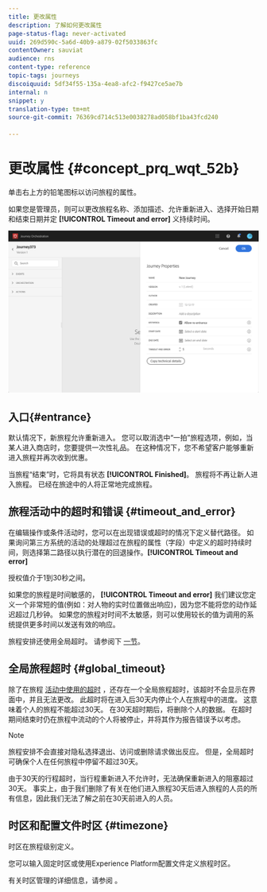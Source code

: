 ```yaml
---
title: 更改属性
description: 了解如何更改属性
page-status-flag: never-activated
uuid: 269d590c-5a6d-40b9-a879-02f5033863fc
contentOwner: sauviat
audience: rns
content-type: reference
topic-tags: journeys
discoiquuid: 5df34f55-135a-4ea8-afc2-f9427ce5ae7b
internal: n
snippet: y
translation-type: tm+mt
source-git-commit: 76369cd714c513e0038278ad058bf1ba43fcd240

---
```




# 更改属性 {#concept_prq_wqt_52b}

单击右上方的铅笔图标以访问旅程的属性。

如果您是管理员，则可以更改旅程名称、添加描述、允许重新进入、选择开始日期和结束日期并定 **[!UICONTROL Timeout and error]** 义持续时间。

![](../assets/journey32.png)

## 入口{#entrance}

默认情况下，新旅程允许重新进入。 您可以取消选中“一拍”旅程选项，例如，当某人进入商店时，您要提供一次性礼品。 在这种情况下，您不希望客户能够重新进入旅程并再次收到优惠。

当旅程“结束”时，它将具有状态 **[!UICONTROL Finished]**。 旅程将不再让新人进入旅程。 已经在旅途中的人将正常地完成旅程。

## 旅程活动中的超时和错误 {#timeout_and_error}

在编辑操作或条件活动时，您可以在出现错误或超时的情况下定义替代路径。 如果询问第三方系统的活动的处理超过在旅程的属性（字段）中定义的超时持续时间，则选择第二路径以执行潜在的回退操作。**[!UICONTROL Timeout and  error]**

授权值介于1到30秒之间。

如果您的旅程是时间敏感的， **[!UICONTROL Timeout and error]** 我们建议您定义一个非常短的值(例如：对人物的实时位置做出响应)，因为您不能将您的动作延迟超过几秒钟。 如果您的旅程对时间不太敏感，则可以使用较长的值为调用的系统提供更多时间以发送有效的响应。

旅程安排还使用全局超时。 请参阅下 [一节](#global_timeout)。

## 全局旅程超时 {#global_timeout}

除了在旅程 [活动中使用的超时](#timeout_and_error) ，还存在一个全局旅程超时，该超时不会显示在界面中，并且无法更改。 此超时将在进入后30天内停止个人在旅程中的进度。 这意味着个人的旅程不能超过30天。 在30天超时期后，将删除个人的数据。 在超时期间结束时仍在旅程中流动的个人将被停止，并将其作为报告错误予以考虑。

>[!NOTE]
>
>旅程安排不会直接对隐私选择退出、访问或删除请求做出反应。 但是，全局超时可确保个人在任何旅程中停留不超过30天。

由于30天的行程超时，当行程重新进入不允许时，无法确保重新进入的阻塞超过30天。 事实上，由于我们删除了有关在他们进入旅程30天后进入旅程的人员的所有信息，因此我们无法了解之前在30天前进入的人员。

## 时区和配置文件时区 {#timezone}

时区在旅程级别定义。

您可以输入固定时区或使用Experience Platform配置文件定义旅程时区。

有关时区管理的详细信息，请参阅 [](../building-journeys/timezone-management.md)。
